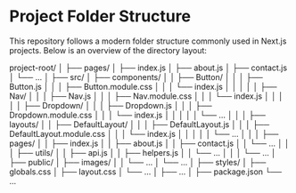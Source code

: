# Project Folder Structure

This repository follows a modern folder structure commonly used in Next.js projects. Below is an overview of the directory layout:

project-root/
│
├── pages/
│ ├── index.js
│ ├── about.js
│ ├── contact.js
│ └── ...
│
├── src/
│ ├── components/
│ │ ├── Button/
│ │ │ ├── Button.js
│ │ │ ├── Button.module.css
│ │ │ └── index.js
│ │ │
│ │ ├── Nav/
│ │ │ ├── Nav.js
│ │ │ ├── Nav.module.css
│ │ │ └── index.js
│ │ │
│ │ ├── Dropdown/
│ │ │ ├── Dropdown.js
│ │ │ ├── Dropdown.module.css
│ │ │ └── index.js
│ │ │
│ │ └── ...
│ │
│ ├── layouts/
│ │ ├── DefaultLayout/
│ │ │ ├── DefaultLayout.js
│ │ │ ├── DefaultLayout.module.css
│ │ │ └── index.js
│ │ │
│ │ └── ...
│ │
│ ├── pages/
│ │ ├── index.js
│ │ ├── about.js
│ │ ├── contact.js
│ │ └── ...
│ │
│ ├── utils/
│ │ ├── api.js
│ │ ├── helpers.js
│ │ └── ...
│ │
│ └── ...
│
├── public/
│ ├── images/
│ │ └── ...
│ └── ...
│
├── styles/
│ ├── globals.css
│ ├── layout.css
│ └── ...
│
├── ...
│
├── package.json
└── ...

